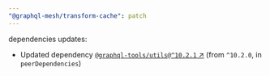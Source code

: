 ```yaml
---
"@graphql-mesh/transform-cache": patch
---
```

dependencies updates:
  - Updated dependency [`@graphql-tools/utils@^10.2.1` ↗︎](https://www.npmjs.com/package/@graphql-tools/utils/v/10.2.1) (from `^10.2.0`, in `peerDependencies`)
